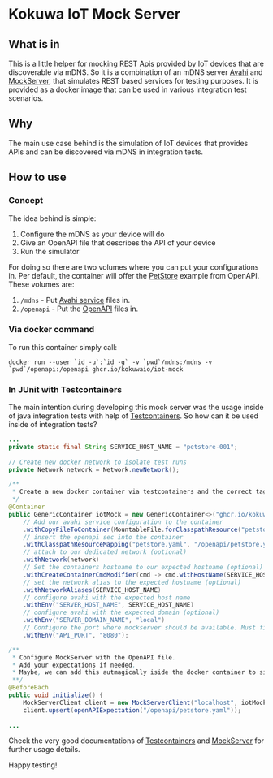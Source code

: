 # Kokuwa IoT Mock Server

## What is in

This is a little helper for mocking REST Apis provided by IoT devices that are discoverable 
via mDNS. 
So it is a combination of an mDNS server [Avahi](https://avahi.org) and [MockServer](https://www.mock-server.com/), that simulates REST based services for testing purposes.
It is provided as a docker image that can be used in various integration test scenarios.

## Why

The main use case behind is the simulation of IoT devices that provides APIs and can be discovered via mDNS in integration tests.

## How to use

### Concept

The idea behind is simple: 
1. Configure the mDNS as your device will do 
1. Give an OpenAPI file that describes the API of your device
1. Run the simulator

For doing so there are two volumes where you can put your configurations in. Per default, the container will offer the [PetStore](https://github.com/OAI/OpenAPI-Specification/blob/main/examples/v3.0/petstore.yaml) example from OpenAPI.
These volumes are:

1. ```/mdns``` - Put [Avahi service](https://linux.die.net/man/5/avahi.service) files in.
1. ```/openapi``` - Put the [OpenAPI](https://spec.openapis.org/) files in.

### Via docker command

To run this container simply call:

```shell
docker run --user `id -u`:`id -g` -v `pwd`/mdns:/mdns -v `pwd`/openapi:/openapi ghcr.io/kokuwaio/iot-mock
```

### In JUnit with Testcontainers

The main intention during developing this mock server was the usage inside of java integration tests with help of [Testcontainers](https://www.testcontainers.org/).
So how can it be used inside of integration tests?

```java
...
private static final String SERVICE_HOST_NAME = "petstore-001";
    
// Create new docker network to isolate test runs
private Network network = Network.newNetwork();

/**
 * Create a new docker container via testcontainers and the correct tag of this image.
 */
@Container
public GenericContainer iotMock = new GenericContainer<>("ghcr.io/kokuwaio/iot-mock")
    // Add our avahi service configuration to the container
    .withCopyFileToContainer(MountableFile.forClasspathResource("petstore.service"), "/mdns/")
    // insert the openapi sec into the container
    .withClasspathResourceMapping("petstore.yaml", "/openapi/petstore.yaml", BindMode.READ_ONLY)
    // attach to our dedicated network (optional)
    .withNetwork(network)
    // Set the containers hostname to our expected hostname (optional)
    .withCreateContainerCmdModifier(cmd -> cmd.withHostName(SERVICE_HOST_NAME))
    // set the network alias to the expected hostname (optional)
    .withNetworkAliases(SERVICE_HOST_NAME)
    // configure avahi with the expected host name 
    .withEnv("SERVER_HOST_NAME", SERVICE_HOST_NAME)
    // configure avahi with the expected domain (optional)
    .withEnv("SERVER_DOMAIN_NAME", "local")
    // Configure the port where mockserver should be available. Must fit to mDNS service configuration. (optional, default 8080)
    .withEnv("API_PORT", "8080");

/**
 * Configure MockServer with the OpenAPI file.
 * Add your expectations if needed.
 * Maybe, we can add this autmagically iside the docker container to simplify test code.
 **/     
@BeforeEach
public void initialize() {
    MockServerClient client = new MockServerClient("localhost", iotMock.getMappedPort(8080));
    client.upsert(openAPIExpectation("/openapi/petstore.yaml"));
    
...
```
Check the very good documentations of [Testcontainers](https://www.testcontainers.org/) and [MockServer](https://www.mock-server.com/) for further usage details.

Happy testing!